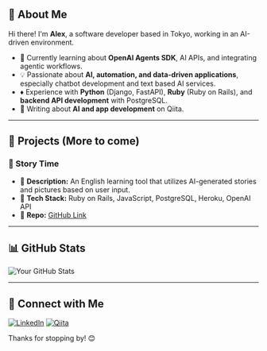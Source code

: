 ## 👋 About Me
Hi there! I'm **Alex**, a software developer based in Tokyo, working in an AI-driven environment.

- 🌱 Currently learning about **OpenAI Agents SDK**, AI APIs, and integrating agentic workflows.
- 💡 Passionate about **AI, automation, and data-driven applications**, especially chatbot development and text based AI services.
- ♦️ Experience with **Python** (Django, FastAPI), **Ruby** (Ruby on Rails), and **backend API development** with PostgreSQL.
- 📝 Writing about **AI and app development** on Qiita.

---

## 🚀 Projects (More to come)

### 🎯 Story Time
- 🔹 **Description:** An English learning tool that utilizes AI-generated stories and pictures based on user input.
- 🔹 **Tech Stack:** Ruby on Rails, JavaScript, PostgreSQL, Heroku, OpenAI API
- 🔹 **Repo:** [GitHub Link](https://github.com/Akakemushi/story-time)


---

## 📊 GitHub Stats
![Your GitHub Stats](https://github-readme-stats.vercel.app/api?username=CodingDane&show_icons=true&theme=radical)

---

## 🔗 Connect with Me
[![LinkedIn](https://img.shields.io/badge/-LinkedIn-blue?style=flat-square&logo=linkedin)](https://www.linkedin.com/in/alexandervoeler/)
[![Qiita](https://img.shields.io/badge/-Qiita-green?style=flat-square&logo=qiita)](https://qiita.com/CodingDane)

Thanks for stopping by! 😊
